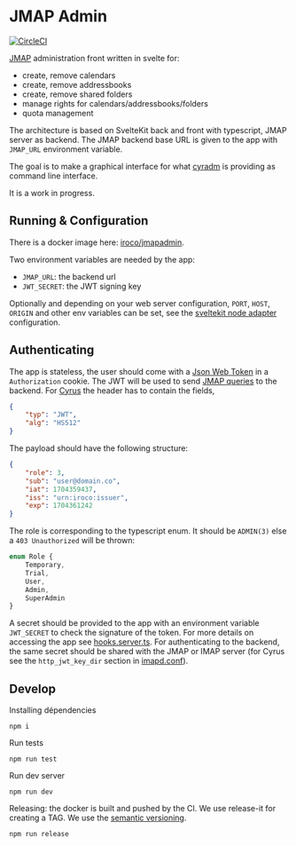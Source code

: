 # JMAP Admin

[![CircleCI](https://dl.circleci.com/status-badge/img/gh/iroco-co/jmap-admin/tree/main.svg?style=svg&circle-token=82ed4175697e4dc50e2df2f13340eaf032a50561)](https://dl.circleci.com/status-badge/redirect/gh/iroco-co/jmap-admin/tree/main)

[JMAP](https://jmap.io/) administration front written in svelte for:

- create, remove calendars
- create, remove addressbooks
- create, remove shared folders
- manage rights for calendars/addressbooks/folders
- quota management

The architecture is based on SvelteKit back and front with typescript, JMAP server as backend. The JMAP backend base URL is given to the app with `JMAP_URL` environment variable.

The goal is to make a graphical interface for what [cyradm](https://www.cyrusimap.org/imap/reference/manpages/systemcommands/cyradm.html) is providing as command line interface.

It is a work in progress.

## Running & Configuration

There is a docker image here: [iroco/jmapadmin](https://hub.docker.com/r/iroco/jmapadmin).

Two environment variables are needed by the app:

- `JMAP_URL`: the backend url
- `JWT_SECRET`: the JWT signing key

Optionally and depending on your web server configuration, `PORT`, `HOST`, `ORIGIN` and other env variables can be set, see the [sveltekit node adapter](https://kit.svelte.dev/docs/adapter-node#environment-variables) configuration.

## Authenticating

The app is stateless, the user should come with a [Json Web Token](https://jwt.io/) in a `Authorization` cookie. The JWT will be used to send [JMAP queries](https://jmap.io/) to the backend. For [Cyrus](https://www.cyrusimap.org/3.6/imap/reference/manpages/configs/imapd.conf.html) the header has to contain the fields,

```json
{
	"typ": "JWT",
	"alg": "HS512"
}
```

The payload should have the following structure:

```json
{
	"role": 3,
	"sub": "user@domain.co",
	"iat": 1704359437,
	"iss": "urn:iroco:issuer",
	"exp": 1704361242
}
```

The role is corresponding to the typescript enum. It should be `ADMIN(3)` else a `403 Unauthorized` will be thrown:

```typescript
enum Role {
	Temporary,
	Trial,
	User,
	Admin,
	SuperAdmin
}
```

A secret should be provided to the app with an environment variable `JWT_SECRET` to check the signature of the token. For more details on accessing the app see [hooks.server.ts](src/hooks.server.ts). For authenticating to the backend, the same secret should be shared with the JMAP or IMAP server (for Cyrus see the `http_jwt_key_dir` section in [imapd.conf](https://www.cyrusimap.org/3.6/imap/reference/manpages/configs/imapd.conf.html)).

## Develop

Installing dépendencies

```shell
npm i
```

Run tests

```shell
npm run test
```

Run dev server

```shell
npm run dev
```

Releasing: the docker is built and pushed by the CI. We use release-it for creating a TAG.
We use the [semantic versioning](https://semver.org/).

```shell
npm run release
```
